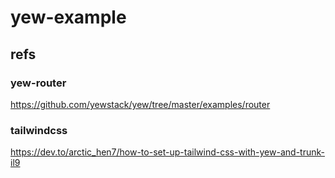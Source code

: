 # yew-example

## refs

### yew-router

https://github.com/yewstack/yew/tree/master/examples/router

### tailwindcss

https://dev.to/arctic_hen7/how-to-set-up-tailwind-css-with-yew-and-trunk-il9
